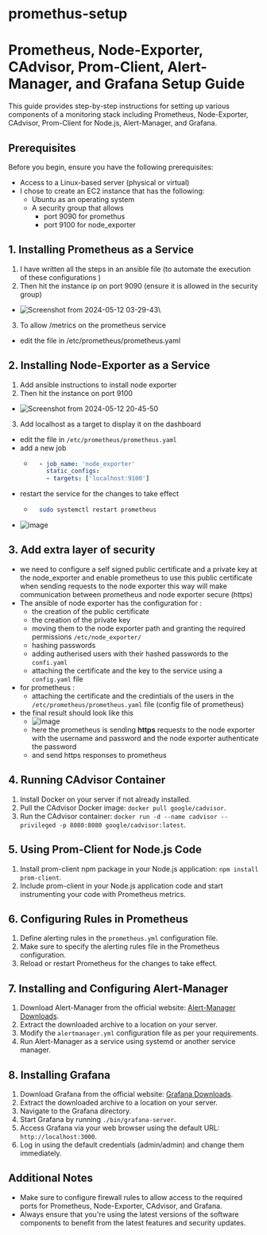 # promethus-setup

# Prometheus, Node-Exporter, CAdvisor, Prom-Client, Alert-Manager, and Grafana Setup Guide

This guide provides step-by-step instructions for setting up various components of a monitoring stack including Prometheus, Node-Exporter, CAdvisor, Prom-Client for Node.js, Alert-Manager, and Grafana.

## Prerequisites

Before you begin, ensure you have the following prerequisites:

- Access to a Linux-based server (physical or virtual) 
- I chose to create an EC2 instance that has the following:   
  - Ubuntu as an operating system
  - A security group that allows
    - port 9090 for promethus
    - port 9100 for node_exporter


## 1. Installing Prometheus as a Service

1. I have written all the steps in an ansible file (to automate the execution of these configurations )
2. Then hit the instance ip on port 9090 (ensure it is allowed in the security group)
  - ![Screenshot from 2024-05-12 03-29-43](https://github.com/sh-osama-sami/promethus-guide/assets/85364511/7f6cea1d-e3a9-41d4-a560-bf31ec040b38)\
3. To allow /metrics on the prometheus service
  - edit the file in /etc/prometheus/prometheus.yaml


## 2. Installing Node-Exporter as a Service

1. Add ansible instructions to install node exporter
2. Then hit the instance on port 9100
  - ![Screenshot from 2024-05-12 20-45-50](https://github.com/sh-osama-sami/promethus-guide/assets/85364511/643392d2-5675-4cad-886d-3d4c03320a29)
3. Add localhost as a target to display it on the dashboard
  - edit the file in `/etc/prometheus/prometheus.yaml`
  - add a new job
    - ```yaml
        - job_name: 'node_exporter'
          static_configs:
          - targets: ['localhost:9100']
      ```
  - restart the service for the changes to take effect 
    - ```bash
        sudo systemctl restart prometheus
      ```
  - ![image](https://github.com/sh-osama-sami/promethus-guide/assets/85364511/dc33c42d-ebe6-4875-80b5-f943cf23bb95)

## 3. Add extra layer of security 
  - we need to configure a self signed public certificate and a private key at the node_exporter and enable prometheus to use this public certificate
    when sending requests to the node exporter this way will make communication between prometheus and node exporter secure (https)
  - The ansible of node exporter has the configuration for :
    - the creation of the public certificate
    - the creation of the private key
    - moving them to the node exporter path and granting the required permissions `/etc/node_exporter/`
    - hashing passwords 
    - adding autherised users with their hashed passwords to the `confi.yaml` 
    - attaching the certificate and the key to the service using a `config.yaml` file
  - for prometheus :
    - attaching the certificate and the credintials of the users in the `/etc/prometheus/prometheus.yaml` file (config file of prometheus)
  - the final result should look like this
    - ![image](https://github.com/sh-osama-sami/promethus-guide/assets/85364511/53107610-ac75-4a82-85f0-7ebcd9d204be)
    - here the prometheus is sending **https** requests to the node exporter with the username and password and the node exporter authenticate the password
    - and send https responses to prometheus 
      

## 4. Running CAdvisor Container

1. Install Docker on your server if not already installed.
2. Pull the CAdvisor Docker image: `docker pull google/cadvisor`.
3. Run the CAdvisor container: `docker run -d --name cadvisor --privileged -p 8080:8080 google/cadvisor:latest`.

## 5. Using Prom-Client for Node.js Code

1. Install prom-client npm package in your Node.js application: `npm install prom-client`.
2. Include prom-client in your Node.js application code and start instrumenting your code with Prometheus metrics.

## 6. Configuring Rules in Prometheus

1. Define alerting rules in the `prometheus.yml` configuration file.
2. Make sure to specify the alerting rules file in the Prometheus configuration.
3. Reload or restart Prometheus for the changes to take effect.

## 7. Installing and Configuring Alert-Manager

1. Download Alert-Manager from the official website: [Alert-Manager Downloads](https://prometheus.io/download/).
2. Extract the downloaded archive to a location on your server.
3. Modify the `alertmanager.yml` configuration file as per your requirements.
4. Run Alert-Manager as a service using systemd or another service manager.

## 8. Installing Grafana

1. Download Grafana from the official website: [Grafana Downloads](https://grafana.com/grafana/download).
2. Extract the downloaded archive to a location on your server.
3. Navigate to the Grafana directory.
4. Start Grafana by running `./bin/grafana-server`.
5. Access Grafana via your web browser using the default URL: `http://localhost:3000`.
6. Log in using the default credentials (admin/admin) and change them immediately.

## Additional Notes

- Make sure to configure firewall rules to allow access to the required ports for Prometheus, Node-Exporter, CAdvisor, and Grafana.
- Always ensure that you're using the latest versions of the software components to benefit from the latest features and security updates.

